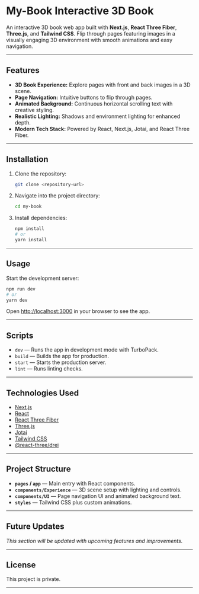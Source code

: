 
# My-Book Interactive 3D Book

An interactive 3D book web app built with **Next.js**, **React Three Fiber**, **Three.js**, and **Tailwind CSS**. Flip through pages featuring images in a visually engaging 3D environment with smooth animations and easy navigation.

---

## Features

- **3D Book Experience:** Explore pages with front and back images in a 3D scene.
- **Page Navigation:** Intuitive buttons to flip through pages.
- **Animated Background:** Continuous horizontal scrolling text with creative styling.
- **Realistic Lighting:** Shadows and environment lighting for enhanced depth.
- **Modern Tech Stack:** Powered by React, Next.js, Jotai, and React Three Fiber.

---

## Installation

1. Clone the repository:

   ```bash
   git clone <repository-url>
   ```

2. Navigate into the project directory:

   ```bash
   cd my-book
   ```

3. Install dependencies:

   ```bash
   npm install
   # or
   yarn install
   ```

---

## Usage

Start the development server:

```bash
npm run dev
# or
yarn dev
```

Open [http://localhost:3000](http://localhost:3000) in your browser to see the app.

---

## Scripts

- `dev` — Runs the app in development mode with TurboPack.
- `build` — Builds the app for production.
- `start` — Starts the production server.
- `lint` — Runs linting checks.

---

## Technologies Used

- [Next.js](https://nextjs.org/)
- [React](https://reactjs.org/)
- [React Three Fiber](https://docs.pmnd.rs/react-three-fiber/getting-started/introduction)
- [Three.js](https://threejs.org/)
- [Jotai](https://jotai.org/)
- [Tailwind CSS](https://tailwindcss.com/)
- [@react-three/drei](https://github.com/pmndrs/drei)

---

## Project Structure

- **`pages` / `app`** — Main entry with React components.
- **`components/Experience`** — 3D scene setup with lighting and controls.
- **`components/UI`** — Page navigation UI and animated background text.
- **`styles`** — Tailwind CSS plus custom animations.

---

## Future Updates

*This section will be updated with upcoming features and improvements.*

---

## License

This project is private.

---
